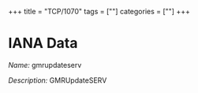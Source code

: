 +++
title = "TCP/1070"
tags = [""]
categories = [""]
+++

# IANA Data

_Name:_ gmrupdateserv

_Description:_ GMRUpdateSERV


